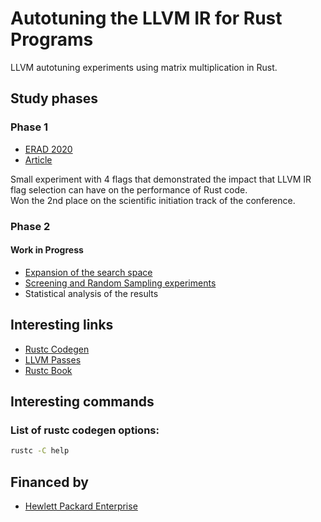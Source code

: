 # Autotuning the LLVM IR for Rust Programs

LLVM autotuning experiments using matrix multiplication in Rust.

## Study phases

### Phase 1

- [ERAD 2020](https://eradsp2020.ncc.unesp.br/)
- [Article](Articles/ERAD_2020.pdf)

Small experiment with 4 flags that demonstrated the impact that LLVM IR flag selection can have on the performance of Rust code.  
Won the 2nd place on the scientific initiation track of the conference.  

### Phase 2

#### Work in Progress

- [Expansion of the search space](Scripts/Which_Flags/which_flags.csv)
- [Screening and Random Sampling experiments](Experiments/Phase2/experiments.jl)
- Statistical analysis of the results

## Interesting links

- [Rustc Codegen](https://doc.rust-lang.org/rustc/codegen-options/index.html)
- [LLVM Passes](http://llvm.org/docs/Passes.html)
- [Rustc Book](https://rustc-dev-guide.rust-lang.org/)

## Interesting commands

### List of rustc codegen options:

```bash
rustc -C help
```

## Financed by

- [Hewlett Packard Enterprise](www.hpe.com)
